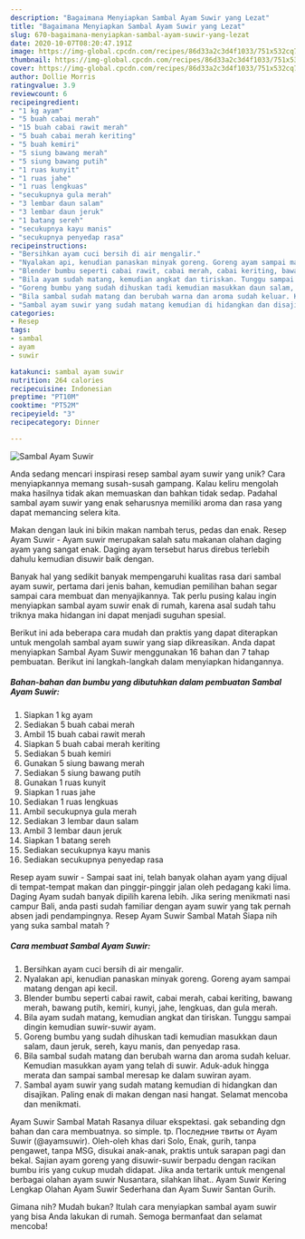 ```yaml
---
description: "Bagaimana Menyiapkan Sambal Ayam Suwir yang Lezat"
title: "Bagaimana Menyiapkan Sambal Ayam Suwir yang Lezat"
slug: 670-bagaimana-menyiapkan-sambal-ayam-suwir-yang-lezat
date: 2020-10-07T08:20:47.191Z
image: https://img-global.cpcdn.com/recipes/86d33a2c3d4f1033/751x532cq70/sambal-ayam-suwir-foto-resep-utama.jpg
thumbnail: https://img-global.cpcdn.com/recipes/86d33a2c3d4f1033/751x532cq70/sambal-ayam-suwir-foto-resep-utama.jpg
cover: https://img-global.cpcdn.com/recipes/86d33a2c3d4f1033/751x532cq70/sambal-ayam-suwir-foto-resep-utama.jpg
author: Dollie Morris
ratingvalue: 3.9
reviewcount: 6
recipeingredient:
- "1 kg ayam"
- "5 buah cabai merah"
- "15 buah cabai rawit merah"
- "5 buah cabai merah keriting"
- "5 buah kemiri"
- "5 siung bawang merah"
- "5 siung bawang putih"
- "1 ruas kunyit"
- "1 ruas jahe"
- "1 ruas lengkuas"
- "secukupnya gula merah"
- "3 lembar daun salam"
- "3 lembar daun jeruk"
- "1 batang sereh"
- "secukupnya kayu manis"
- "secukupnya penyedap rasa"
recipeinstructions:
- "Bersihkan ayam cuci bersih di air mengalir."
- "Nyalakan api, kenudian panaskan minyak goreng. Goreng ayam sampai matang dengan api kecil."
- "Blender bumbu seperti cabai rawit, cabai merah, cabai keriting, bawang merah, bawang putih, kemiri, kunyi, jahe, lengkuas, dan gula merah."
- "Bila ayam sudah matang, kemudian angkat dan tiriskan. Tunggu sampai dingin kemudian suwir-suwir ayam."
- "Goreng bumbu yang sudah dihuskan tadi kemudian masukkan daun salam, daun jeruk, sereh, kayu manis, dan penyedap rasa."
- "Bila sambal sudah matang dan berubah warna dan aroma sudah keluar. Kemudian masukkan ayam yang telah di suwir. Aduk-aduk hingga merata dan sampai sambal meresap ke dalam suwiran ayam."
- "Sambal ayam suwir yang sudah matang kemudian di hidangkan dan disajikan. Paling enak di makan dengan nasi hangat. Selamat mencoba dan menikmati."
categories:
- Resep
tags:
- sambal
- ayam
- suwir

katakunci: sambal ayam suwir 
nutrition: 264 calories
recipecuisine: Indonesian
preptime: "PT10M"
cooktime: "PT52M"
recipeyield: "3"
recipecategory: Dinner

---
```



![Sambal Ayam Suwir](https://img-global.cpcdn.com/recipes/86d33a2c3d4f1033/751x532cq70/sambal-ayam-suwir-foto-resep-utama.jpg)

Anda sedang mencari inspirasi resep sambal ayam suwir yang unik? Cara menyiapkannya memang susah-susah gampang. Kalau keliru mengolah maka hasilnya tidak akan memuaskan dan bahkan tidak sedap. Padahal sambal ayam suwir yang enak seharusnya memiliki aroma dan rasa yang dapat memancing selera kita.

Makan dengan lauk ini bikin makan nambah terus, pedas dan enak. Resep Ayam Suwir - Ayam suwir merupakan salah satu makanan olahan daging ayam yang sangat enak. Daging ayam tersebut harus direbus terlebih dahulu kemudian disuwir baik dengan.

Banyak hal yang sedikit banyak mempengaruhi kualitas rasa dari sambal ayam suwir, pertama dari jenis bahan, kemudian pemilihan bahan segar sampai cara membuat dan menyajikannya. Tak perlu pusing kalau ingin menyiapkan sambal ayam suwir enak di rumah, karena asal sudah tahu triknya maka hidangan ini dapat menjadi suguhan spesial.


Berikut ini ada beberapa cara mudah dan praktis yang dapat diterapkan untuk mengolah sambal ayam suwir yang siap dikreasikan. Anda dapat menyiapkan Sambal Ayam Suwir menggunakan 16 bahan dan 7 tahap pembuatan. Berikut ini langkah-langkah dalam menyiapkan hidangannya.

<!--inarticleads1-->

##### Bahan-bahan dan bumbu yang dibutuhkan dalam pembuatan Sambal Ayam Suwir:

1. Siapkan 1 kg ayam
1. Sediakan 5 buah cabai merah
1. Ambil 15 buah cabai rawit merah
1. Siapkan 5 buah cabai merah keriting
1. Sediakan 5 buah kemiri
1. Gunakan 5 siung bawang merah
1. Sediakan 5 siung bawang putih
1. Gunakan 1 ruas kunyit
1. Siapkan 1 ruas jahe
1. Sediakan 1 ruas lengkuas
1. Ambil secukupnya gula merah
1. Sediakan 3 lembar daun salam
1. Ambil 3 lembar daun jeruk
1. Siapkan 1 batang sereh
1. Sediakan secukupnya kayu manis
1. Sediakan secukupnya penyedap rasa


Resep ayam suwir - Sampai saat ini, telah banyak olahan ayam yang dijual di tempat-tempat makan dan pinggir-pinggir jalan oleh pedagang kaki lima. Daging Ayam sudah banyak dipilih karena lebih. Jika sering menikmati nasi campur Bali, anda pasti sudah familiar dengan ayam suwir yang tak pernah absen jadi pendampingnya. Resep Ayam Suwir Sambal Matah Siapa nih yang suka sambal matah ? 

<!--inarticleads2-->

##### Cara membuat Sambal Ayam Suwir:

1. Bersihkan ayam cuci bersih di air mengalir.
1. Nyalakan api, kenudian panaskan minyak goreng. Goreng ayam sampai matang dengan api kecil.
1. Blender bumbu seperti cabai rawit, cabai merah, cabai keriting, bawang merah, bawang putih, kemiri, kunyi, jahe, lengkuas, dan gula merah.
1. Bila ayam sudah matang, kemudian angkat dan tiriskan. Tunggu sampai dingin kemudian suwir-suwir ayam.
1. Goreng bumbu yang sudah dihuskan tadi kemudian masukkan daun salam, daun jeruk, sereh, kayu manis, dan penyedap rasa.
1. Bila sambal sudah matang dan berubah warna dan aroma sudah keluar. Kemudian masukkan ayam yang telah di suwir. Aduk-aduk hingga merata dan sampai sambal meresap ke dalam suwiran ayam.
1. Sambal ayam suwir yang sudah matang kemudian di hidangkan dan disajikan. Paling enak di makan dengan nasi hangat. Selamat mencoba dan menikmati.


Ayam Suwir Sambal Matah Rasanya diluar ekspektasi. gak sebanding dgn bahan dan cara membuatnya. so simple. tp. Последние твиты от Ayam Suwir (@ayamsuwir). Oleh-oleh khas dari Solo, Enak, gurih, tanpa pengawet, tanpa MSG, disukai anak-anak, praktis untuk sarapan pagi dan bekal. Sajian ayam goreng yang disuwir-suwir berpadu dengan racikan bumbu iris yang cukup mudah didapat. Jika anda tertarik untuk mengenal berbagai olahan ayam suwir Nusantara, silahkan lihat.. Ayam Suwir Kering Lengkap Olahan Ayam Suwir Sederhana dan Ayam Suwir Santan Gurih. 

Gimana nih? Mudah bukan? Itulah cara menyiapkan sambal ayam suwir yang bisa Anda lakukan di rumah. Semoga bermanfaat dan selamat mencoba!
